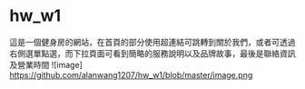 # hw_w1
這是一個健身房的網站，在首頁的部分使用超連結可跳轉到關於我們，或者可透過右側選單點選，而下拉頁面可看到簡略的服務說明以及品牌故事，最後是聯絡資訊及營業時間
![image] https://github.com/alanwang1207/hw_w1/blob/master/image.png
